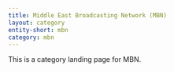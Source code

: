```yaml
---
title: Middle East Broadcasting Network (MBN)
layout: category
entity-short: mbn
category: mbn
---
```


This is a category landing page for MBN.